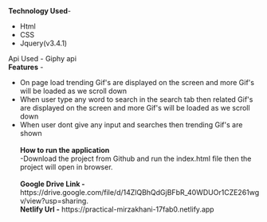<div><b>Technology Used</b>- <ul><li>Html</li><li>CSS </li><li> Jquery(v3.4.1)</li></ul></div>
<div> Api Used - Giphy api</div>
<div><b>Features</b> - <ul><li> On page load trending Gif's are displayed on the screen and more Gif's will be loaded as we scroll down</li>
	<li> When user type any word to search in the search tab then related Gif's are displayed on the screen and more Gif's will be loaded as we scroll down</li>
	<li>When user dont give any input and searches then trending Gif's are shown</li><br/>
	<div><b>How to run the application</b> <br/>-Download the project from Github and run the index.html file then the project will open in browser.</div><br/>
<div><b>Google Drive Link -</b> https://drive.google.com/file/d/14ZlQBhQdGjBFbR_40WDUOr1CZE261wgv/view?usp=sharing.</div>
<div><b>Netlify Url -</b> https://practical-mirzakhani-17fab0.netlify.app</div>
	
	

